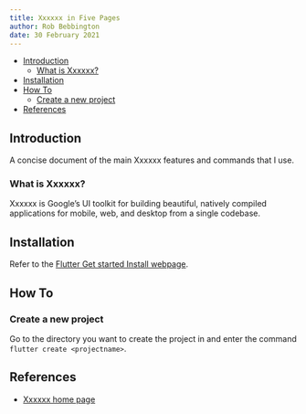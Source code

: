 ```yaml
---
title: Xxxxxx in Five Pages
author: Rob Bebbington
date: 30 February 2021
---
```


- [Introduction](#introduction)
  - [What is Xxxxxx?](#what-is-xxxxxx)
- [Installation](#installation)
- [How To](#how-to)
  - [Create a new project](#create-a-new-project)
- [References](#references)

## Introduction

A concise document of the main Xxxxxx features and commands that I use.

### What is Xxxxxx?

Xxxxxx is Google’s UI toolkit for building beautiful, natively compiled applications for mobile, web, and desktop from a single codebase.

## Installation

Refer to the [Flutter Get started Install webpage](https://flutter.dev/docs/get-started/install).

## How To

### Create a new project

Go to the directory you want to create the project in and enter the command `flutter create <projectname>`.

## References

- [Xxxxxx home page](https://flutter.dev/)
